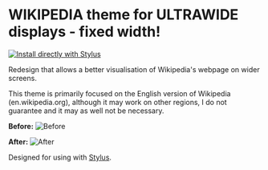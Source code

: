 # WIKIPEDIA theme for ULTRAWIDE displays - fixed width!

[![Install directly with Stylus](https://img.shields.io/badge/Install%20directly%20with-Stylus-00adad.svg)](https://github.com/kaivx/wikipedia-centered/raw/main/wikipedia-centered.user.css)

Redesign that allows a better visualisation of Wikipedia's webpage on wider screens.

This theme is primarily focused on the English version of Wikipedia (en.wikipedia.org), although it may work on other regions, I do not guarantee and it may as well not be necessary.

**Before:**
![Before](https://i.imgur.com/QQludJ4.png)

**After:**
![After](https://i.imgur.com/smbp0yZ.png)



Designed for using with [Stylus](https://github.com/openstyles/stylus).

